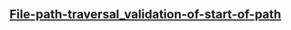 ## [File-path-traversal_validation-of-start-of-path](https://portswigger.net/web-security/file-path-traversal/lab-validate-start-of-path)

![]()
